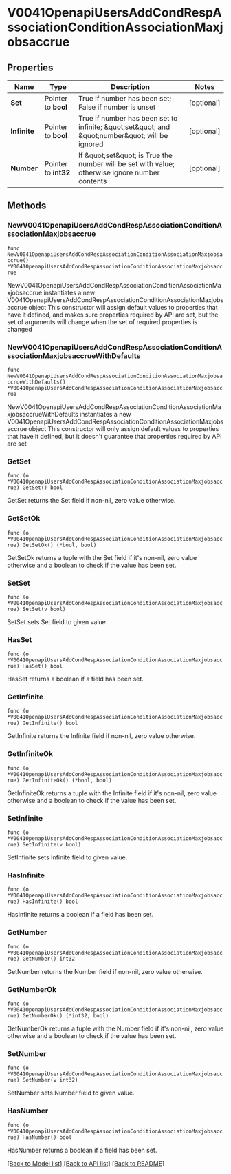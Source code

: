 # V0041OpenapiUsersAddCondRespAssociationConditionAssociationMaxjobsaccrue

## Properties

Name | Type | Description | Notes
------------ | ------------- | ------------- | -------------
**Set** | Pointer to **bool** | True if number has been set; False if number is unset | [optional] 
**Infinite** | Pointer to **bool** | True if number has been set to infinite; \&quot;set\&quot; and \&quot;number\&quot; will be ignored | [optional] 
**Number** | Pointer to **int32** | If \&quot;set\&quot; is True the number will be set with value; otherwise ignore number contents | [optional] 

## Methods

### NewV0041OpenapiUsersAddCondRespAssociationConditionAssociationMaxjobsaccrue

`func NewV0041OpenapiUsersAddCondRespAssociationConditionAssociationMaxjobsaccrue() *V0041OpenapiUsersAddCondRespAssociationConditionAssociationMaxjobsaccrue`

NewV0041OpenapiUsersAddCondRespAssociationConditionAssociationMaxjobsaccrue instantiates a new V0041OpenapiUsersAddCondRespAssociationConditionAssociationMaxjobsaccrue object
This constructor will assign default values to properties that have it defined,
and makes sure properties required by API are set, but the set of arguments
will change when the set of required properties is changed

### NewV0041OpenapiUsersAddCondRespAssociationConditionAssociationMaxjobsaccrueWithDefaults

`func NewV0041OpenapiUsersAddCondRespAssociationConditionAssociationMaxjobsaccrueWithDefaults() *V0041OpenapiUsersAddCondRespAssociationConditionAssociationMaxjobsaccrue`

NewV0041OpenapiUsersAddCondRespAssociationConditionAssociationMaxjobsaccrueWithDefaults instantiates a new V0041OpenapiUsersAddCondRespAssociationConditionAssociationMaxjobsaccrue object
This constructor will only assign default values to properties that have it defined,
but it doesn't guarantee that properties required by API are set

### GetSet

`func (o *V0041OpenapiUsersAddCondRespAssociationConditionAssociationMaxjobsaccrue) GetSet() bool`

GetSet returns the Set field if non-nil, zero value otherwise.

### GetSetOk

`func (o *V0041OpenapiUsersAddCondRespAssociationConditionAssociationMaxjobsaccrue) GetSetOk() (*bool, bool)`

GetSetOk returns a tuple with the Set field if it's non-nil, zero value otherwise
and a boolean to check if the value has been set.

### SetSet

`func (o *V0041OpenapiUsersAddCondRespAssociationConditionAssociationMaxjobsaccrue) SetSet(v bool)`

SetSet sets Set field to given value.

### HasSet

`func (o *V0041OpenapiUsersAddCondRespAssociationConditionAssociationMaxjobsaccrue) HasSet() bool`

HasSet returns a boolean if a field has been set.

### GetInfinite

`func (o *V0041OpenapiUsersAddCondRespAssociationConditionAssociationMaxjobsaccrue) GetInfinite() bool`

GetInfinite returns the Infinite field if non-nil, zero value otherwise.

### GetInfiniteOk

`func (o *V0041OpenapiUsersAddCondRespAssociationConditionAssociationMaxjobsaccrue) GetInfiniteOk() (*bool, bool)`

GetInfiniteOk returns a tuple with the Infinite field if it's non-nil, zero value otherwise
and a boolean to check if the value has been set.

### SetInfinite

`func (o *V0041OpenapiUsersAddCondRespAssociationConditionAssociationMaxjobsaccrue) SetInfinite(v bool)`

SetInfinite sets Infinite field to given value.

### HasInfinite

`func (o *V0041OpenapiUsersAddCondRespAssociationConditionAssociationMaxjobsaccrue) HasInfinite() bool`

HasInfinite returns a boolean if a field has been set.

### GetNumber

`func (o *V0041OpenapiUsersAddCondRespAssociationConditionAssociationMaxjobsaccrue) GetNumber() int32`

GetNumber returns the Number field if non-nil, zero value otherwise.

### GetNumberOk

`func (o *V0041OpenapiUsersAddCondRespAssociationConditionAssociationMaxjobsaccrue) GetNumberOk() (*int32, bool)`

GetNumberOk returns a tuple with the Number field if it's non-nil, zero value otherwise
and a boolean to check if the value has been set.

### SetNumber

`func (o *V0041OpenapiUsersAddCondRespAssociationConditionAssociationMaxjobsaccrue) SetNumber(v int32)`

SetNumber sets Number field to given value.

### HasNumber

`func (o *V0041OpenapiUsersAddCondRespAssociationConditionAssociationMaxjobsaccrue) HasNumber() bool`

HasNumber returns a boolean if a field has been set.


[[Back to Model list]](../README.md#documentation-for-models) [[Back to API list]](../README.md#documentation-for-api-endpoints) [[Back to README]](../README.md)


